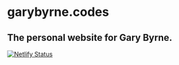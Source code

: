 # garybyrne.codes

## The personal website for Gary Byrne.

[![Netlify Status](https://api.netlify.com/api/v1/badges/9fab3f63-a996-45b7-bcd2-4e4d508825e3/deploy-status)](https://app.netlify.com/sites/determined-hoover-0db471/deploys)
